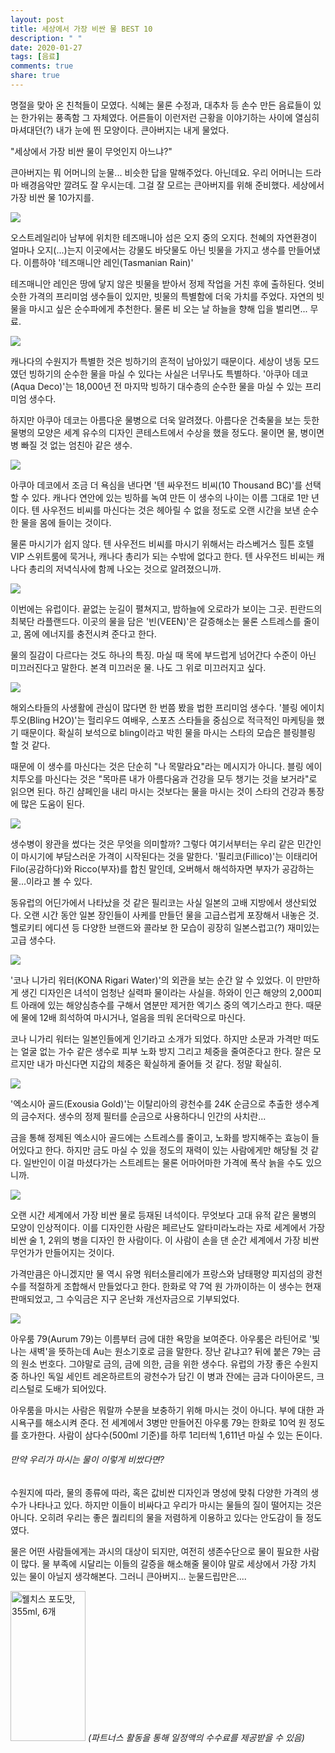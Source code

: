 ```yaml
---
layout: post
title: 세상에서 가장 비싼 물 BEST 10
description: " "
date: 2020-01-27
tags: [음료]
comments: true
share: true
---
```



명절을 맞아 온 친척들이 모였다. 식혜는 물론 수정과, 대추차 등 손수 만든 음료들이 있는 한가위는 풍족함 그 자체였다. 어른들이 이런저런 근황을 이야기하는 사이에 열심히 마셔대던(?) 내가 눈에 띈 모양이다. 큰아버지는  내게 물었다.  
  
"세상에서 가장 비싼 물이 무엇인지 아느냐?"  
  
큰아버지는  뭐 어머니의 눈물... 비슷한  답을  말해주었다.  아닌데요.  우리 어머니는 드라마 배경음악만 깔려도 잘 우시는데. 그걸 잘 모르는 큰아버지를 위해 준비했다. 세상에서 가장 비싼 물 10가지를.

![](https://post-phinf.pstatic.net/MjAxNzEwMDZfMjMz/MDAxNTA3MjE3NDc5NjM3.rr9xU5iL2jl4ekAsJ6ai2g5G2bY-CeLMViZa2Ksx1-gg.GGFpnuIErmg04snxkZalqcZLN3n86jIkv8NDNnCtQ8gg.PNG/01.png?type=w1200)

오스트레일리아 남부에 위치한 테즈매니아 섬은 오지 중의 오지다. 천혜의 자연환경이 얼마나 오지(...)는지 이곳에서는 강물도 바닷물도 아닌 빗물을 가지고 생수를 만들어냈다. 이름하야 '테즈매니안 레인(Tasmanian Rain)'  
  
테즈매니안 레인은 땅에 닿지 않은 빗물을 받아서 정제 작업을 거친 후에 출하된다. 엇비슷한 가격의 프리미엄 생수들이 있지만, 빗물의 특별함에 더욱 가치를 주었다. 자연의 빗물을 마시고 싶은 순수파에게 추천한다. 물론 비 오는 날 하늘을 향해 입을 벌리면... 무료.

![](https://post-phinf.pstatic.net/MjAxNzEwMDZfMTc4/MDAxNTA3MjE3NDkwNzU2.l20phOvSzp1vo5m_xUnYQn67biWTIiTMfKZyUZx_r90g.RQxwWqnk5NlZbpM-sOp95uAuykTnRy24Lky4a0KbDFwg.PNG/02.png?type=w1200)

캐나다의 수원지가 특별한 것은 빙하기의 흔적이 남아있기 때문이다. 세상이 냉동 모드였던 빙하기의 순수한 물을 마실 수 있다는 사실은 너무나도 특별하다. '아쿠아 데코(Aqua Deco)'는 18,000년 전 마지막 빙하기 대수층의 순수한 물을 마실 수 있는 프리미엄 생수다.  
  
하지만 아쿠아 데코는 아름다운 물병으로 더욱 알려졌다. 아름다운 건축물을 보는 듯한 물병의 모양은 세계 유수의 디자인 콘테스트에서 수상을 했을 정도다. 물이면 물, 병이면 병 빠질 것 없는 엄친아 같은 생수.

![](https://post-phinf.pstatic.net/MjAxNzEwMDZfMjQ4/MDAxNTA3MjE3NTAyMDAz.AlLZszuc36rkTBqWHFcZfj0GnmOkAlDWfUuChu74TuUg.j_emFM7a6tVSGLihh21J8vBk-OP9SJmznGvAcy5zo_cg.PNG/03.png?type=w1200)

아쿠아 데코에서 조금 더 욕심을 낸다면 '텐 싸우전드 비씨(10 Thousand BC)'를 선택할 수 있다. 캐나다 연안에 있는 빙하를 녹여 만든 이 생수의 나이는 이름 그대로 1만 년이다. 텐 사우전드 비씨를 마신다는 것은 헤아릴 수 없을 정도로 오랜 시간을 보낸 순수한 물을 몸에 들이는 것이다.  
  
물론 마시기가 쉽지 않다. 텐 사우전드 비씨를 마시기 위해서는 라스베거스 힐튼 호텔 VIP 스위트룸에 묵거나, 캐나다 총리가 되는 수밖에 없다고 한다. 텐 사우전드 비씨는 캐나다 총리의 저녁식사에 함께 나오는 것으로 알려졌으니까.

![](https://post-phinf.pstatic.net/MjAxNzEwMDZfMjky/MDAxNTA3MjE3NTEyNDU4.zm3YpqVZSIxFcRxF-ZrWR-yySW_AFOYNM_mm_RwbQY0g.4GNQ0J_OcKsJd0T5zNhXOReHaHgoa4VQRXWXvqmW3sog.PNG/04.png?type=w1200)

이번에는 유럽이다. 끝없는 눈길이 펼쳐지고, 밤하늘에 오로라가 보이는 그곳. 핀란드의 최북단 라플랜드다. 이곳의 물을 담은 '빈(VEEN)'은 갈증해소는 물론 스트레스를 줄이고, 몸에 에너지를 충전시켜 준다고 한다.  
  
물의 질감이 다르다는 것도 하나의 특징. 마실 때 목에 부드럽게 넘어간다 수준이 아닌 미끄러진다고 말한다. 본격 미끄러운 물. 나도 그 위로 미끄러지고 싶다.

![](https://post-phinf.pstatic.net/MjAxNzEwMDZfMjY5/MDAxNTA3MjE3NTI0MTM3.b-xx_A7CoJKZajhhzMm_2vYR5SsAq1IzPee6r5hEfHYg.m4RsGGp-e37BuDrXSoK-v4m8FkmkC1iIYfMjVTJA94Ag.PNG/05.png?type=w1200)

해외스타들의 사생활에 관심이 많다면 한 번쯤 봤을 법한 프리미엄 생수다. '블링 에이치투오(Bling H2O)'는 헐리우드 여배우, 스포츠 스타들을 중심으로 적극적인 마케팅을 했기 때문이다. 확실히 보석으로 bling이라고 박힌 물을 마시는 스타의 모습은 블링블링 할 것 같다.  
  
때문에 이 생수를 마신다는 것은 단순히 "나 목말라요"라는 메시지가 아니다. 블링 에이치투오를 마신다는 것은 "목마른 내가 아름다움과 건강을 모두 챙기는 것을 보거라"로 읽으면 된다. 하긴 샴페인을 내리 마시는 것보다는 물을 마시는 것이 스타의 건강과 통장에 많은 도움이 된다.

![](https://post-phinf.pstatic.net/MjAxNzEwMDZfMzgg/MDAxNTA3MjE3NTYzNTQx.94vNl0OWUtBiGVkH1iGvk6dIBXTZXikXMOzyNI6NxCwg.14n8kHpmw2jcQyGuSz5EosIvxn3lZ_9R3_e20lMDQrYg.PNG/06.png?type=w1200)

생수병이 왕관을 썼다는 것은 무엇을 의미할까? 그렇다 여기서부터는 우리 같은 민간인이 마시기에 부담스러운 가격이 시작된다는 것을 말한다. '필리코(Fillico)'는 이태리어 Filo(공감하다)와 Ricco(부자)를 합친 말인데, 오버해서 해석하자면 부자가 공감하는 물...이라고 볼 수 있다.  
  
동유럽의 어딘가에서 나타났을 것 같은 필리코는 사실 일본의 고배 지방에서 생산되었다. 오랜 시간 동안 일본 장인들이 사케를 만들던 물을 고급스럽게 포장해서 내놓은 것. 헬로키티 에디션 등 다양한 브랜드와 콜라보 한 모습이 굉장히 일본스럽고(?) 재미있는 고급 생수다.

![](https://post-phinf.pstatic.net/MjAxNzEwMDZfMTA4/MDAxNTA3MjE3NTczNjMx.dy01MpkfMYxj3sjFm5tvlLfQpsYe7z29cNXmlcwGVwgg.lkwVRitlbD6UARw39gM_LJw_9H94kLLnARa3WgPMWP0g.PNG/07.png?type=w1200)

'코나 니가리 워터(KONA Rigari Water)'의 외관을 보는 순간 알 수 있었다. 이 만만하게 생긴 디자인은 녀석이 엄청난 실력파 물이라는 사실을. 하와이 인근 해양의 2,000피트 아래에 있는 해양심층수를 구해서 염분만 제거한 엑기스 중의 엑기스라고 한다. 때문에 물에 12배 희석하여 마시거나, 얼음을 띄워 온더락으로 마신다.  
  
코나 니가리 워터는 일본인들에게 인기라고 소개가 되었다. 하지만 소문과 가격만 떠도는 얼굴 없는 가수 같은 생수로 피부 노화 방지 그리고 체중을 줄여준다고 한다. 잘은 모르지만 내가 마신다면 지갑의 체중은 확실하게 줄어들 것 같다. 정말 확실히.

![](https://post-phinf.pstatic.net/MjAxNzEwMDZfMTUw/MDAxNTA3MjE3NTgzNDQ5.lM3FoknnrPbZ58s_D79B59AjCDZqfp-TkmcsZyd8MaMg.ULskilH_Qz0Rn5224-9wRRruRNdT30egaGQrmQL9bu8g.PNG/08.png?type=w1200)

'엑소시아 골드(Exousia Gold)'는 이탈리아의 광천수를 24K 순금으로 추출한 생수계의 금수저다. 생수의 정제 필터를 순금으로 사용하다니 인간의 사치란...  
  
금을 통해 정제된 엑소시아 골드에는 스트레스를 줄이고, 노화를 방지해주는 효능이 들어있다고 한다. 하지만 금도 마실 수 있을 정도의 재력이 있는 사람에게만 해당될 것 같다. 일반인이 이걸 마셨다가는 스트레트는 물론 어마어마한 가격에 폭삭 늙을 수도 있으니까.

![](https://post-phinf.pstatic.net/MjAxNzEwMDZfMTYy/MDAxNTA3MjE3NTk0NzYx.kZ2_Ror2zZiHggV6X3GMZUPck5VG4ZDicD0vIfFlpVsg.NP0oGEMcErYEszQayv2nK0c0bjIb0FzjNGUKEDa904Yg.PNG/09.png?type=w1200)

오랜 시간 세계에서 가장 비싼 물로 등재된 녀석이다. 무엇보다 고대 유적 같은 물병의 모양이 인상적이다. 이를 디자인한 사람은 페르난도 알타미라노라는 자로 세계에서 가장 비싼 술 1, 2위의 병을 디자인 한 사람이다. 이 사람이 손을 댄 순간 세계에서 가장 비싼 무언가가 만들어지는 것이다.  
  
가격만큼은 아니겠지만 물 역시 유명 워터소믈리에가 프랑스와 남태평양 피지섬의 광천수를 적절하게 조합해서 만들었다고 한다. 한화로 약 7억 원 가까이하는 이 생수는 현재 판매되었고, 그 수익금은 지구 온난화 개선자금으로 기부되었다.  

![](https://post-phinf.pstatic.net/MjAxNzEwMDZfMjY1/MDAxNTA3MjE3NjA1NjMx.wKOh5UMJynoM1xQigm_mVIeLtlitoPsy-FQDWWpAZjgg.Sv0NSsPNdZ5PZPGUC9SEoEhywWAtL5j2g_jTBnyQvucg.PNG/10.png?type=w1200)

아우룸 79(Aurum 79)는 이름부터 금에 대한 욕망을 보여준다. 아우룸은 라틴어로 '빛나는 새벽'을 뜻하는데 Au는 원소기호로 금을 말한다. 장난 같냐고? 뒤에 붙은 79는 금의 원소 번호다. 그야말로 금의, 금에 의한, 금을 위한 생수다. 유럽의 가장 좋은 수원지 중 하나인 독일 세인트 레온하르트의 광천수가 담긴 이 병과 잔에는 금과 다이아몬드, 크리스털로 도배가 되어있다.  
  
아우룸을 마시는 사람은 뭐랄까 수분을 보충하기 위해 마시는 것이 아니다. 부에 대한 과시욕구를 해소시켜 준다. 전 세계에서 3병만 만들어진 아우룸 79는 한화로 10억 원 정도를 호가한다. 사람이 삼다수(500ml 기준)를 하루 1리터씩 1,611년 마실 수 있는 돈이다.

###### 만약 우리가 마시는 물이 이렇게 비쌌다면?

수원지에 따라, 물의 종류에 따라, 혹은 값비싼 디자인과 명성에 맞춰 다양한 가격의 생수가 나타나고 있다. 하지만 이들이 비싸다고 우리가 마시는 물들의 질이 떨어지는 것은 아니다. 오히려 우리는 좋은 퀄리티의 물을 저렴하게 이용하고 있다는 안도감이 들 정도였다.  
  
물은 어떤 사람들에게는 과시의 대상이 되지만, 여전히 생존수단으로 물이 필요한 사람이 많다. 물 부족에 시달리는 이들의 갈증을 해소해줄 물이야 말로 세상에서 가장 가치 있는 물이 아닐지 생각해본다. 그러니 큰아버지...  눈물드립만은....

<a href="https://coupa.ng/bQ3tbW" target="_blank" referrerpolicy="unsafe-url"><img src="https://static.coupangcdn.com/image/affiliate/banner/5385eb9fb46780071a0df5474f041724@2x.jpg" alt="웰치스 포도맛, 355ml, 6개" width="120" height="240"></a>
_(파트너스 활동을 통해 일정액의 수수료를 제공받을 수 있음)_